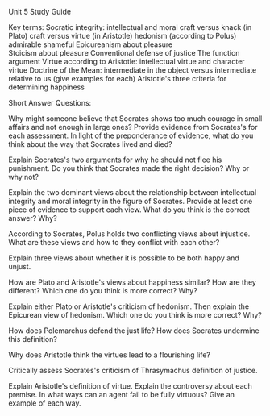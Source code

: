 Unit 5 Study Guide 

 
Key terms: 
Socratic integrity: intellectual and moral 
craft versus knack (in Plato) 
craft versus virtue (in Aristotle) 
hedonism (according to Polus) 
admirable 
shameful 
Epicureanism about pleasure  
Stoicism about pleasure 
Conventional defense of justice 
The function argument 
Virtue according to Aristotle: intellectual virtue and character virtue 
Doctrine of the Mean: intermediate in the object versus intermediate relative 
to us (give examples for each) 
Aristotle's three criteria for determining happiness 
 
 
Short Answer Questions: 
 
Why might someone believe that Socrates shows too much courage in small affairs 
and not enough in large ones? Provide evidence from Socrates's for each 
assessment. In light of the preponderance of evidence, what do you think about the 
way that Socrates lived and died? 
 
Explain Socrates's two arguments for why he should not flee his punishment. Do you 
think that Socrates made the right decision? Why or why not?  
 
Explain the two dominant views about the relationship between intellectual 
integrity and moral integrity in the figure of Socrates. Provide at least one piece of 
evidence to support each view. What do you think is the correct answer? Why? 
 
According to Socrates, Polus holds two conflicting views about injustice. What are 
these views and how to they conflict with each other? 
 
Explain three views about whether it is possible to be both happy and unjust.  
 
How are Plato and Aristotle's views about happiness similar? How are they 
different? Which one do you think is more correct? Why? 
 
Explain either Plato or Aristotle's criticism of hedonism. Then explain the Epicurean 
view of hedonism.  Which one do you think is more correct? Why? 
 
How does Polemarchus defend the just life? How does Socrates undermine this 
definition?  
 
Why does Aristotle think the virtues lead to a flourishing life? 
 
Critically assess Socrates's criticism of Thrasymachus definition of justice. 
 
Explain Aristotle's definition of virtue. Explain the controversy about each premise. 
In what ways can an agent fail to be fully virtuous? Give an example of each way. 